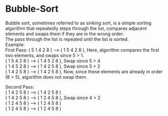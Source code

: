 # Bubble-Sort
Bubble sort, sometimes referred to as sinking sort, is a simple sorting algorithm that repeatedly steps through the list, compares adjacent elements and swaps them if they are in the wrong order.<br>
The pass through the list is repeated until the list is sorted.<br>
Example:<br>
First Pass:
( 5 1 4 2 8 ) –> ( 1 5 4 2 8 ), Here, algorithm compares the first two elements, and swaps since 5 > 1.<br>
( 1 5 4 2 8 ) –>  ( 1 4 5 2 8 ), Swap since 5 > 4 <br>
( 1 4 5 2 8 ) –>  ( 1 4 2 5 8 ), Swap since 5 > 2 <br>
( 1 4 2 5 8 ) –> ( 1 4 2 5 8 ), Now, since these elements are already in order (8 > 5), algorithm does not swap them. <br>

Second Pass: <br>
( 1 4 2 5 8 ) –> ( 1 4 2 5 8 ) <br>
( 1 4 2 5 8 ) –> ( 1 2 4 5 8 ), Swap since 4 > 2 <br>
( 1 2 4 5 8 ) –> ( 1 2 4 5 8 ) <br>
( 1 2 4 5 8 ) –>  ( 1 2 4 5 8 ) <br>
